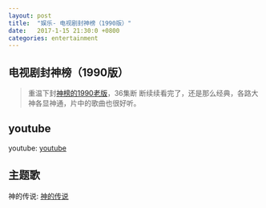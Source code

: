 ```yaml
---
layout: post
title:  "娱乐- 电视剧封神榜（1990版）"
date:   2017-1-15 21:30:0 +0800
categories: entertainment
---
```


## 电视剧封神榜（1990版）  
> 重温下封[神榜的1990老版](http://baike.baidu.com/subview/117297/5771340.htm)，36集断
断续续看完了，还是那么经典，各路大神各显神通，片中的歌曲也很好听。  


## youtube
youtube: [youtube](https://www.youtube.com/watch?v=cG8y0VXQp0U&t=2496s)

## 主题歌
神的传说: [神的传说](https://www.youtube.com/watch?v=z3g5l5M-gm4)


